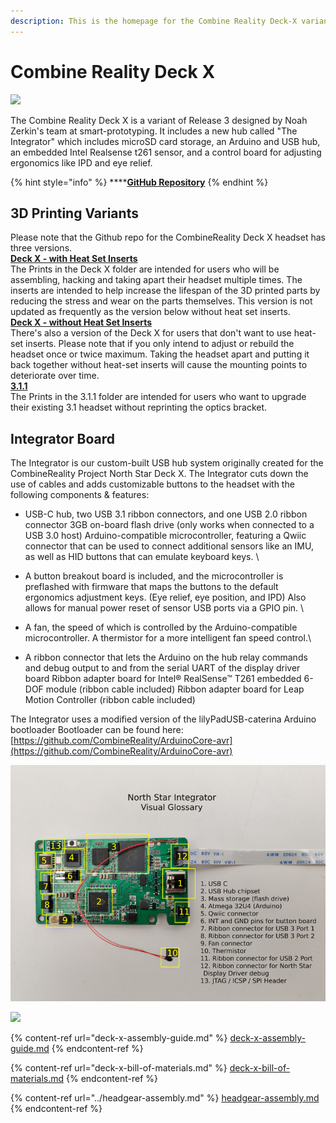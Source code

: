 ```yaml
---
description: This is the homepage for the Combine Reality Deck-X variant of Northstar.
---
```


# Combine Reality Deck X

![](../../.gitbook/assets/unknown-4.png)

The Combine Reality Deck X is a variant of Release 3 designed by Noah Zerkin's team at smart-prototyping. It includes a new hub called "The Integrator" which includes microSD card storage, an Arduino and USB hub, an embedded Intel Realsense t261 sensor, and a control board for adjusting ergonomics like IPD and eye relief.&#x20;

{% hint style="info" %}
****[**GitHub Repository**](https://github.com/CombineReality/Deck-X/)
{% endhint %}

## 3D Printing Variants

Please note that the Github repo for the CombineReality Deck X headset has three versions. \
[**Deck X - with Heat Set Inserts**](https://github.com/CombineReality/Deck-X/tree/main/Deck\_X/STL\_files/)\
&#x20;The Prints in the Deck X folder are intended for users who will be assembling, hacking and taking apart their headset multiple times. The inserts are intended to help increase the lifespan of the 3D printed parts by reducing the stress and wear on the parts themselves. This version is not updated as frequently as the version below without heat set inserts.\
[**Deck X - without Heat Set Inserts**](https://github.com/CombineReality/Deck-X/tree/main/Deck\_X/STL\_files/)\
There's also a version of the Deck X for users that don't want to use heat-set inserts. Please note that if you only intend to adjust or rebuild the headset once or twice maximum. Taking the headset apart and putting it back together without heat-set inserts will cause the mounting points to deteriorate over time. \
[**3.1.1**](https://github.com/CombineReality/ProjectNorthStar/tree/master/Mechanical/CombineReality\_Variants/3.1.1)\
The Prints in the 3.1.1 folder are intended for users who want to upgrade their existing 3.1 headset without reprinting the optics bracket.

## Integrator Board

The Integrator is our custom-built USB hub system originally created for the CombineReality Project North Star Deck X. The Integrator cuts down the use of cables and adds customizable buttons to the headset with the following components & features:

* USB-C hub, two USB 3.1 ribbon connectors, and one USB 2.0 ribbon connector 3GB on-board flash drive (only works when connected to a USB 3.0 host) Arduino-compatible microcontroller, featuring a Qwiic connector that can be used to connect additional sensors like an IMU, as well as HID buttons that can emulate keyboard keys. \

* A button breakout board is included, and the microcontroller is preflashed with firmware that maps the buttons to the default ergonomics adjustment keys. (Eye relief, eye position, and IPD) Also allows for manual power reset of sensor USB ports via a GPIO pin. \

* A fan, the speed of which is controlled by the Arduino-compatible microcontroller. A thermistor for a more intelligent fan speed control.\

* &#x20;A ribbon connector that lets the Arduino on the hub relay commands and debug output to and from the serial UART of the display driver board Ribbon adapter board for Intel® RealSense™ T261 embedded 6-DOF module (ribbon cable included) Ribbon adapter board for Leap Motion Controller (ribbon cable included)

The Integrator uses a modified version of the lilyPadUSB-caterina Arduino bootloader Bootloader can be found here: [https://github.com/CombineReality/ArduinoCore-avr](https://github.com/CombineReality/ArduinoCore-avr)

![](<../../.gitbook/assets/image (25).png>)

![](../../.gitbook/assets/arduino\_pins.png)

{% content-ref url="deck-x-assembly-guide.md" %}
[deck-x-assembly-guide.md](deck-x-assembly-guide.md)
{% endcontent-ref %}

{% content-ref url="deck-x-bill-of-materials.md" %}
[deck-x-bill-of-materials.md](deck-x-bill-of-materials.md)
{% endcontent-ref %}

{% content-ref url="../headgear-assembly.md" %}
[headgear-assembly.md](../headgear-assembly.md)
{% endcontent-ref %}





